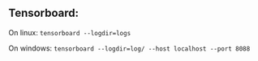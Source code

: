 ## Tensorboard:
 On linux: `tensorboard --logdir=logs`
 
 On windows: `tensorboard --logdir=log/ --host localhost --port 8088`
